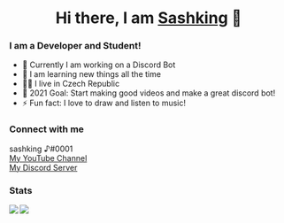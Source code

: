 <h1 align="center">Hi there, I am <a href="https://www.youtube.com/channel/UCuy4Q-mmXH6LodRExXvVGLw">Sashking</a> 👋</h1>
<h3>I am a Developer and Student!</h1>

-   🔭 Currently I am working on a Discord Bot
-   🌱 I am learning new things all the time
-   👨‍🎓 I live in Czech Republic
-   💫 2021 Goal: Start making good videos and make a great discord bot!
-   ⚡ Fun fact: I love to draw and listen to music!

<h3>Connect with me</h3>
sashking ♪#0001</br>
<a href="https://www.youtube.com/channel/UCuy4Q-mmXH6LodRExXvVGLw">My YouTube Channel</a></br>
<a href="https://discord.gg/ruH6f74Cjd">My Discord Server</a></br>

<h3>Stats</h3>
<a href="https://github.com/anuraghazra/github-readme-stats">
  <img align="left" src="https://github-readme-stats.vercel.app/api?username=sashking&show_icons=true&hide_border=true&theme=radical" />
</a>
<a href="https://github.com/anuraghazra/github-readme-stats">
  <img align="left" src="https://github-readme-stats.vercel.app/api/top-langs/?username=sashking&hide_border=true&layout=compact&theme=radical" />
</a>

